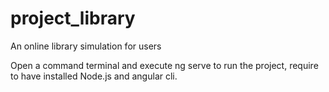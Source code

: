 # project_library
An online library simulation for users

Open a command terminal and execute ng serve to run the project, require to have installed Node.js and angular cli.
